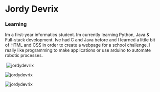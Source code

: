 # Jordy Devrix
### Learning

Im a first-year informatics student. Im currently learning Python, Java & Full-stack development. Ive had C and Java before and I learned a little bit of HTML and CSS in order to create a webpage for a school challenge.
I really like programming to make applications or use arduino to automate robotic processes.


<!---
JordyDevrix/JordyDevrix is a ✨ special ✨ repository because its `README.md` (this file) appears on your GitHub profile.
You can click the Preview link to take a look at your changes.
--->

<p>&nbsp;<img align="center" src="https://github-readme-stats.vercel.app/api?username=jordydevrix&show_icons=true&locale=en" alt="jordydevrix" /></p>
<p><img align="center" src="https://github-readme-streak-stats.herokuapp.com/?user=jordydevrix&" alt="jordydevrix" /></p>
<p><img align="left" src="https://github-readme-stats.vercel.app/api/top-langs?username=jordydevrix&show_icons=true&locale=en&layout=compact" alt="jordydevrix" /></p>
